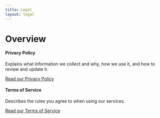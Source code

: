 ```yaml
---
title: Legal
layout: legal
---
```


<h1 class="mdl-typography--font-light mdl-typography--display-2">Overview</h1>

<h4>Privacy Policy</h4>

<p>Explains what information we collect and why, how we use it, and how to review and update it.</p>

<a class="mdl-button mdl-js-button mdl-js-ripple-effect mdl-button--raised mdl-button--accent" href="{{site.baseurl}}/legal/privacy" style="width: 250px; margin-bottom: 10px;">
    Read our Privacy Policy
</a>

<h4>Terms of Service</h4>

<p>Describes the rules you agree to when using our services.</p>

<a class="mdl-button mdl-js-button mdl-js-ripple-effect mdl-button--raised mdl-button--accent" href="{{site.baseurl}}/legal/terms" style="width: 250px; margin-bottom: 10px;">
    Read our Terms of Service
</a>